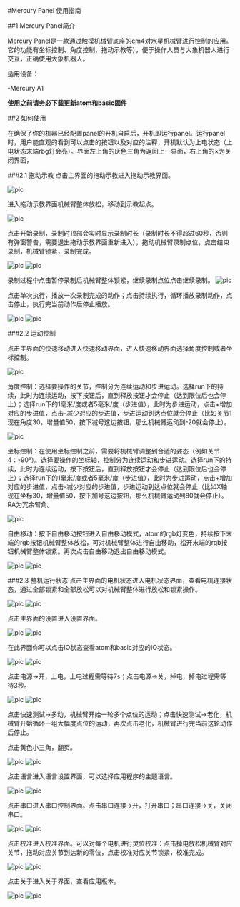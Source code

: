 #Mercury Panel 使用指南

##1 Mercury Panel简介

Mercury Panel是一款通过触摸机械臂底座的cm4对水星机械臂进行控制的应用。它的功能有坐标控制、角度控制、拖动示教等），便于操作人员与大象机器人进行交互，正确使用大象机器人。


适用设备：

-Mercury A1

**使用之前请务必下载更新atom和basic固件**

##2 如何使用

在确保了你的机器已经配置panel的开机自启后，开机即运行panel。运行panel时，用户能直观的看到可以点击的按钮以及对应的注释，开机默认为上电状态（上电状态末端rbg灯会亮）。界面左上角的灰色三角为返回上一界面，右上角的×为关闭界面，

###2.1 拖动示教
点击主界面的拖动示教进入拖动示教界面。

![pic](./resources/case/main1.png)

进入拖动示教界面机械臂整体放松，移动到示教起点。

![pic](./resources/dragplay.png)

点击开始录制，录制时顶部会实时显示录制时长（录制时长不得超过60秒，否则有弹窗警告，需要退出拖动示教界面重新进入），拖动机械臂录制点位，点击结束录制，机械臂锁紧，录制完成。

![pic](./resources/case/dragplaybegin.png)
![pic](./resources/case/dragplayend.png)

录制过程中点击暂停录制后机械臂整体锁紧，继续录制点位点击继续录制。
![pic](./resources/case/dragplaypause.png)

点击单次执行，播放一次录制完成的动作；点击持续执行，循环播放录制动作，点击停止，执行完当前动作后停止播放。

![pic](./resources/case/dragplayrecord.png)
![pic](./resources/case/dragplaycontinue.png)


###2.2 运动控制

点击主界面的快速移动进入快速移动界面，进入快速移动界面选择角度控制或者坐标控制。

![pic](./resources/case/main2.png)

角度控制：选择要操作的关节，控制分为连续运动和步进运动。选择run下的持续，此时为连续运动，按下按钮后，直到释放按钮才会停止（达到限位后也会停止）；选择run下的1毫米/度或者5毫米/度（步进值），此时为步进运动，点击+增加对应的步进值，点击-减少对应的步进值，步进运动到达点位就会停止（比如关节1现在角度30，增量值50，按下减号这边按钮，那么机械臂运动到-20就会停止）。

![pic](./resources/case/quickmoveangle1.png)

坐标控制：在使用坐标控制之前，需要将机械臂调整到合适的姿态（例如关节4：-90°）。选择要操作的坐标轴，控制分为连续运动和步进运动。选择run下的持续，此时为连续运动，按下按钮后，直到释放按钮才会停止（达到限位后也会停止）；选择run下的1毫米/度或者5毫米/度（步进值），此时为步进运动，点击+增加对应的步进值，点击-减少对应的步进值，步进运动到达点位就会停止（比如X轴现在坐标30，增量值50，按下加号这边按钮，那么机械臂运动到80就会停止）。RA为冗余臂角。

![pic](./resources/case/quickmovecoord1.png)

自由移动：按下自由移动按钮进入自由移动模式，atom的rgb灯变色，持续按下末端的rgb按钮机械臂整体放松，可对机械臂整体进行自由移动，松开末端的rgb按钮机械臂整体锁紧。再次点击自由移动退出自由移动模式。

![pic](./resources/case/freemove.png)
![pic](./resources/case/freemove1.png)

###2.3 整机运行状态
点击主界面的电机状态进入电机状态界面，查看电机连接状态，通过全部锁紧和全部放松可以对机械臂整体进行放松和锁紧操作。

![pic](./resources/case/main3.png)
![pic](./resources/motorstatus.png)

点击主界面的设置进入设置界面。

![pic](./resources/case/main4.png)
![pic](./resources/settings1.png)

在此界面你可以点击IO状态查看atom和basic对应的IO状态。

![pic](./resources/case/io.png)
![pic](./resources/ioconnections.png)

点击电源->开，上电，上电过程需等待7s；点击电源->关，掉电，掉电过程需等待3秒。

![pic](./resources/case/poweron.png)
![pic](./resources/case/poweroff.png)

点击快速测试->多动，机械臂开始一轮多个点位的运动；点击快速测试->老化，机械臂开始循环一组大幅度点位的运动，再次点击老化，机械臂进行完当前这轮动作后停止。

点击黄色小三角，翻页。

![pic](./resources/case/changepage1.png)
![pic](./resources/case/changepage2.png)

点击语言进入语言设置界面，可以选择应用程序的主题语言。

![pic](./resources/case/language.png)
![pic](./resources/setlanguage.png)

点击串口进入串口控制界面。点击串口连接->开，打开串口；串口连接->关，关闭串口。

![pic](./resources/case/serial.png)
![pic](./resources/serial.png)

点击校准进入校准界面。可以对每个电机进行灵位校准：点击掉电放松机械臂对应关节，拖动对应关节到达新的零位，点击校准对应关节锁紧，校准完成。

![pic](./resources/case/calibrate.png)
![pic](./resources/calibrate.png)

点击关于进入关于界面，查看应用版本。

![pic](./resources/case/about.png)
![pic](./resources/about.png)